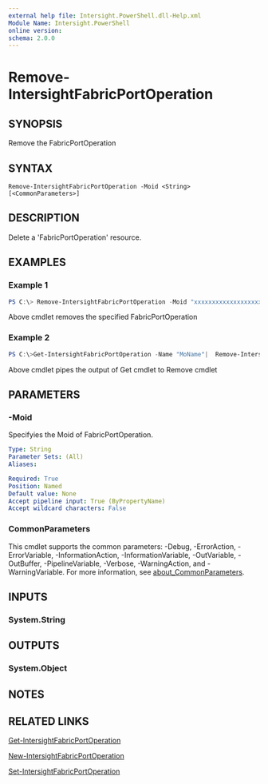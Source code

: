 ```yaml
---
external help file: Intersight.PowerShell.dll-Help.xml
Module Name: Intersight.PowerShell
online version:
schema: 2.0.0
---
```


# Remove-IntersightFabricPortOperation

## SYNOPSIS
Remove the FabricPortOperation

## SYNTAX

```
Remove-IntersightFabricPortOperation -Moid <String> [<CommonParameters>]
```

## DESCRIPTION
Delete a &apos;FabricPortOperation&apos; resource.

## EXAMPLES

### Example 1
```powershell
PS C:\> Remove-IntersightFabricPortOperation -Moid "xxxxxxxxxxxxxxxxxxxxxxxxxxx"
```
Above cmdlet removes the specified FabricPortOperation 

### Example 2
```powershell
PS C:\>Get-IntersightFabricPortOperation -Name "MoName"|  Remove-IntersightFabricPortOperation
```
Above cmdlet pipes the output of Get cmdlet to Remove cmdlet

## PARAMETERS

### -Moid
Specifyies the Moid of FabricPortOperation.

```yaml
Type: String
Parameter Sets: (All)
Aliases:

Required: True
Position: Named
Default value: None
Accept pipeline input: True (ByPropertyName)
Accept wildcard characters: False
```

### CommonParameters
This cmdlet supports the common parameters: -Debug, -ErrorAction, -ErrorVariable, -InformationAction, -InformationVariable, -OutVariable, -OutBuffer, -PipelineVariable, -Verbose, -WarningAction, and -WarningVariable. For more information, see [about_CommonParameters](http://go.microsoft.com/fwlink/?LinkID=113216).

## INPUTS

### System.String

## OUTPUTS

### System.Object
## NOTES

## RELATED LINKS

[Get-IntersightFabricPortOperation](./Get-IntersightFabricPortOperation.md)

[New-IntersightFabricPortOperation](./New-IntersightFabricPortOperation.md)

[Set-IntersightFabricPortOperation](./Set-IntersightFabricPortOperation.md)

